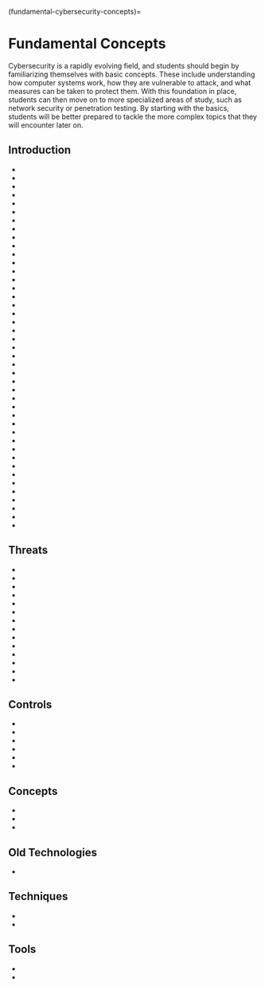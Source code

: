(fundamental-cybersecurity-concepts)=
# Fundamental Concepts

Cybersecurity is a rapidly evolving field, and students should begin by familiarizing themselves with basic concepts. These include understanding how computer systems work, how they are vulnerable to attack, and what measures can be taken to protect them. With this foundation in place, students can then move on to more specialized areas of study, such as network security or penetration testing. By starting with the basics, students will be better prepared to tackle the more complex topics that they will encounter later on.

## Introduction

* [](cybersecurity-for-pre-beginners)
* [](a-short-introduction-to-the-major-cyber-disciplines)
* [](your-business-information-system-complete-and-secure)
* [](social-engineering-basic-principals-attacks-phases-and-prevention)
* [](dont-be-bait-for-phishing-attacks)
* [](the-parkerian-hexad-a-more-complete-set-of-information-security-elements)
* [](sim-cloning-what-is-it)
* [](subscriber-identity-module-sim-swapping-what-is-it)
* [](the-application-of-artificial-intelligence-in-the-field-of-cybersecurity)
* [](identification-and-authentication-methods-kerberos)
* [](remote-access-authentication-pap-and-chap)
* [](server-client-communication-security-digital-certificates)
* [](site-to-site-vpn-for-secure-connections-between-business-offices-and-partners)
* [](you-re-never-too-far-from-the-office-with-a-vpn)
* [](low-security-vpn-solution-point-to-point-tunneling-protocol)
* [](the-best-way-to-decide-if-bring-your-own-device-byod-is-right-for-your-workplace)
* [](defining-security-roles-and-responsibilities)
* [](efficiency-meets-flexibility-with-cloud-computing)
* [](hybrid-cloud)
* [](what-is-a-private-cloud)
* [](what-is-a-public-cloud)
* [](get-the-most-out-of-your-systems-with-virtualization)
* [](implement-physical-security-to-create-a-safe-and-secure-environment)
* [](the-basics-of-securing-workstations-virtual)
* [](biometric-readers-and-their-accuracy)
* [](embedded-systems-security)
* [](getting-started-with-security-operations-center-soc)
* [](soc-security-functions)
* [](what-is-personally-identifiable-information-pii)
* [](data-stewards-improve-data-utilization-with-fresh-approaches)
* [](formalize-your-agreement-with-an-mou)
* [](who-are-data-stewards-why-does-data-stewardship-matter)
* [](get-to-know-the-features-of-biometric-factors)
* [](privacy-information-management-system-iso-27701)
* [](the-importance-of-data-integrity-in-information-security)
* [](securing-confidentiality-of-data-using-the-bell-lapadula-model)
* [](access-controls-for-a-secure-organization)
* [](the-biba-model-a-comparison-between-bell-lapadula)
* [](choose-the-right-application-control-for-your-organization-with-whitelisting-and-blacklisting)
* [](choose-the-right-security-control-type-for-the-job)
* [](what-are-ics-and-scada-and-why-must-they-be-secured)
* [](a-security-professional-s-guide-to-the-diamond-model)
* [](safeguard-your-sensitive-data-with-non-disclosure-agreements-ndas)


## Threats

* [](learn-about-the-different-ways-malware-can-infect-your-system)
* [](understand-the-different-types-of-cyber-threats)
* [](understand-the-different-types-of-hackers)
* [](threat-actors-in-cyberspace)
* [](ransomware-security-against-extortion)
* [](be-malware-aware-what-are-the-different-types-of-malware)
* [](dont-let-a-dos-attack-take-you-down)
* [](watch-out-for-these-visual-signs-of-a-malware-infection)
* [](be-aware-of-person-in-the-middle-attacks-and-take-steps-to-prevent-them)
* [](be-botnet-and-zombie-aware-for-a-safer-internet)
* [](stay-protected-from-bluetooth-threats)
* [](keep-your-data-safe-encrypt-your-wireless-devices)
* [](session-hijacking-attacks-how-they-work-and-what-you-can-do-to-prevent-them)
* [](privilege-escalation-don-t-let-the-bad-guys-get-ahead)

## Controls

* [](safeguard-your-data-by-implementing-different-cyber-security-controls)
* [](data-loss-prevention-keep-your-data-safe-part-1)
* [](data-loss-prevention-keep-your-data-safe-part-2)
* [](protect-your-organization-by-learning-common-cyber-attack-classifications)
* [](stop-cyberattacks-before-they-start-with-an-intrusion-detection-system)
* [](how-do-intrusion-detection-systems-work)

## Concepts

* [](cia-triad)
* [](cyber-kill-chain-protect-your-system-by-understanding-the-attackers-methods)
* [](the-three-a-s-of-security-authentication-authorization-and-accounting)

## Old Technologies

* [](don-t-let-a-corrupt-bios-ruin-your-computer-bios-security-helps-keep-your-computer-safe)

## Techniques
* [](the-right-type-of-alert-for-the-right-result)
* [](vulnerability-scanners-result-accuracies)


## Tools

* [](the-advantages-and-disadvantages-of-proxy-servers)
* [](siem-security-made-easy)

